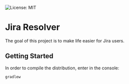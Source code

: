 ![License: MIT](https://img.shields.io/badge/license-mit-ff69b4.svg "License: MIT")

# Jira Resolver

The goal of this project is to make life easier for Jira users.

## Getting Started

In order to compile the distribution, enter in the console:
```
gradlew
```

